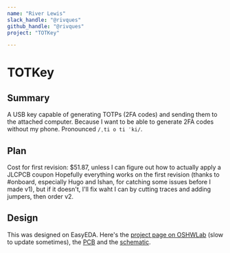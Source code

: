```yaml
---
name: "River Lewis"
slack_handle: "@rivques"
github_handle: "@rivques"
project: "TOTKey"

---
```


# TOTKey
## Summary
A USB key capable of generating TOTPs (2FA codes) and sending them to the attached computer.
Because I want to be able to generate 2FA codes without my phone. Pronounced `/ˌti o ti ˈki/`.

## Plan
Cost for first revision: $51.87, unless I can figure out how to actually apply a JLCPCB coupon
Hopefully everything works on the first revision (thanks to #onboard, especially Hugo and Ishan, for catching some issues before I made v1), but if it doesn't,
I'll fix waht I can by cutting traces and adding jumpers, then order v2.

## Design
This was designed on EasyEDA. Here's the [project page on OSHWLab](https://oshwlab.com/rivques/totkey) (slow to update sometimes), the [PCB](https://easyeda.com/editor#id=a047122325314c07bb52b96d80c8d825) and the [schematic](https://easyeda.com/editor#id=1f6edd6aa64a423ab0e672aebc9e7131).
